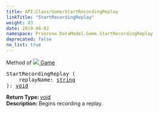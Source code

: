 ```yaml
---
title: API:Class/Game/StartRecordingReplay
linkTitle: "StartRecordingReplay"
weight: 83
date: 2019-08-02
namespace: Primrose.DataModel.Game.StartRecordingReplay
deprecated: false
no_list: true
---
```

Method of <a href="/docs/api-reference/Class/Game"><img src="/icons/silk/primrose.png"/>&nbsp;Game</a>
<pre class="method-declaration">
StartRecordingReplay (
    replayName: <a class="type" href="/docs/api-reference/System/string">string</a>
): <a class="type" href="/docs/api-reference/System/void">void</a></pre>
<b>Return Type: </b>
<a class="type" href="/docs/api-reference/System/void">void</a>
<br/>
<b>Description: </b>
Begins recording a replay.

